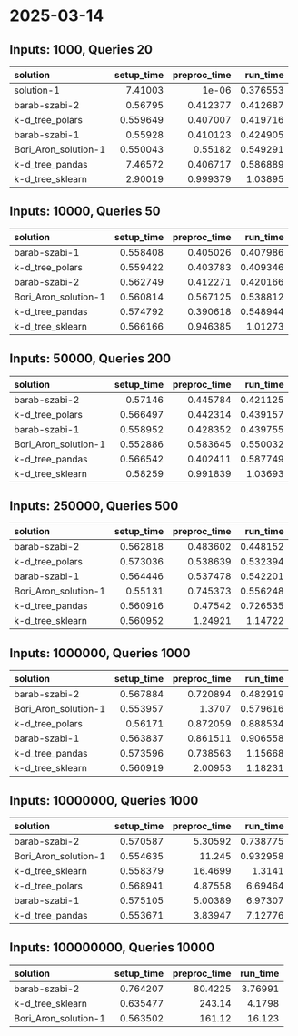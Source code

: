 # 2025-03-14

## Inputs: 1000, Queries 20

| solution             |   setup_time |   preproc_time |   run_time |
|:---------------------|-------------:|---------------:|-----------:|
| solution-1           |     7.41003  |       1e-06    |   0.376553 |
| barab-szabi-2        |     0.56795  |       0.412377 |   0.412687 |
| k-d_tree_polars      |     0.559649 |       0.407007 |   0.419716 |
| barab-szabi-1        |     0.55928  |       0.410123 |   0.424905 |
| Bori_Aron_solution-1 |     0.550043 |       0.55182  |   0.549291 |
| k-d_tree_pandas      |     7.46572  |       0.406717 |   0.586889 |
| k-d_tree_sklearn     |     2.90019  |       0.999379 |   1.03895  |

## Inputs: 10000, Queries 50

| solution             |   setup_time |   preproc_time |   run_time |
|:---------------------|-------------:|---------------:|-----------:|
| barab-szabi-1        |     0.558408 |       0.405026 |   0.407986 |
| k-d_tree_polars      |     0.559422 |       0.403783 |   0.409346 |
| barab-szabi-2        |     0.562749 |       0.412271 |   0.420166 |
| Bori_Aron_solution-1 |     0.560814 |       0.567125 |   0.538812 |
| k-d_tree_pandas      |     0.574792 |       0.390618 |   0.548944 |
| k-d_tree_sklearn     |     0.566166 |       0.946385 |   1.01273  |

## Inputs: 50000, Queries 200

| solution             |   setup_time |   preproc_time |   run_time |
|:---------------------|-------------:|---------------:|-----------:|
| barab-szabi-2        |     0.57146  |       0.445784 |   0.421125 |
| k-d_tree_polars      |     0.566497 |       0.442314 |   0.439157 |
| barab-szabi-1        |     0.558952 |       0.428352 |   0.439755 |
| Bori_Aron_solution-1 |     0.552886 |       0.583645 |   0.550032 |
| k-d_tree_pandas      |     0.566542 |       0.402411 |   0.587749 |
| k-d_tree_sklearn     |     0.58259  |       0.991839 |   1.03693  |

## Inputs: 250000, Queries 500

| solution             |   setup_time |   preproc_time |   run_time |
|:---------------------|-------------:|---------------:|-----------:|
| barab-szabi-2        |     0.562818 |       0.483602 |   0.448152 |
| k-d_tree_polars      |     0.573036 |       0.538639 |   0.532394 |
| barab-szabi-1        |     0.564446 |       0.537478 |   0.542201 |
| Bori_Aron_solution-1 |     0.55131  |       0.745373 |   0.556248 |
| k-d_tree_pandas      |     0.560916 |       0.47542  |   0.726535 |
| k-d_tree_sklearn     |     0.560952 |       1.24921  |   1.14722  |

## Inputs: 1000000, Queries 1000

| solution             |   setup_time |   preproc_time |   run_time |
|:---------------------|-------------:|---------------:|-----------:|
| barab-szabi-2        |     0.567884 |       0.720894 |   0.482919 |
| Bori_Aron_solution-1 |     0.553957 |       1.3707   |   0.579616 |
| k-d_tree_polars      |     0.56171  |       0.872059 |   0.888534 |
| barab-szabi-1        |     0.563837 |       0.861511 |   0.906558 |
| k-d_tree_pandas      |     0.573596 |       0.738563 |   1.15668  |
| k-d_tree_sklearn     |     0.560919 |       2.00953  |   1.18231  |

## Inputs: 10000000, Queries 1000

| solution             |   setup_time |   preproc_time |   run_time |
|:---------------------|-------------:|---------------:|-----------:|
| barab-szabi-2        |     0.570587 |        5.30592 |   0.738775 |
| Bori_Aron_solution-1 |     0.554635 |       11.245   |   0.932958 |
| k-d_tree_sklearn     |     0.558379 |       16.4699  |   1.3141   |
| k-d_tree_polars      |     0.568941 |        4.87558 |   6.69464  |
| barab-szabi-1        |     0.575105 |        5.00389 |   6.97307  |
| k-d_tree_pandas      |     0.553671 |        3.83947 |   7.12776  |

## Inputs: 100000000, Queries 10000

| solution             |   setup_time |   preproc_time |   run_time |
|:---------------------|-------------:|---------------:|-----------:|
| barab-szabi-2        |     0.764207 |        80.4225 |    3.76991 |
| k-d_tree_sklearn     |     0.635477 |       243.14   |    4.1798  |
| Bori_Aron_solution-1 |     0.563502 |       161.12   |   16.123   |